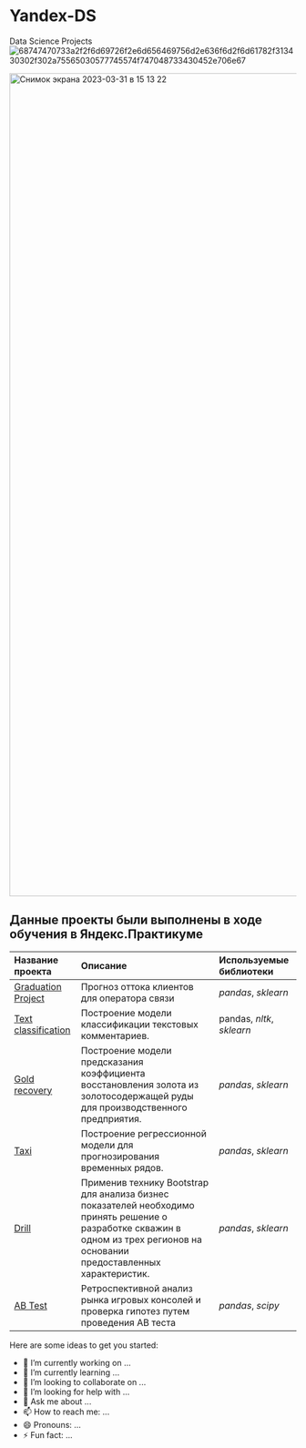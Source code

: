 # Yandex-DS
Data Science Projects 
![68747470733a2f2f6d69726f2e6d656469756d2e636f6d2f6d61782f313430302f302a75565030577745574f747048733430452e706e67](https://user-images.githubusercontent.com/117658367/200413473-7a9ca645-4ac8-41ef-9ef6-8a1565d6c42f.png)
<!-- ![Yandex-School-DA](https://user-images.githubusercontent.com/117658367/200413483-e4724c00-0bd6-4eb7-82b8-c3e3b0b58ab6.png) -->
<img width="1446" alt="Снимок экрана 2023-03-31 в 15 13 22" src="https://user-images.githubusercontent.com/117658367/229105576-25f6efdd-35f8-4898-bea7-1cfd8f5d1e41.png">

## Данные проекты были выполнены в ходе обучения в Яндекс.Практикуме

| Название проекта | Описание | Используемые библиотеки | 
| :---------------------- | :---------------------- | :---------------------- |
| [Graduation Project](https://github.com/G0odn1ght/Yandex-DS/tree/main/Cellular%20Churn%20Prediction) | Прогноз оттока клиентов для оператора связи | *pandas*, *sklearn*|
| [Text classification](https://github.com/G0odn1ght/Yandex-DS/tree/main/Text%20Classification) | Построение модели классификации текстовых комментариев.  | pandas, *nltk*, *sklearn*|
| [Gold recovery](https://github.com/G0odn1ght/Yandex-DS/tree/main/Gold) | Построение модели предсказания коэффициента восстановления золота из золотосодержащей руды для производственного предприятия. | *pandas*, *sklearn*|
| [Taxi](https://github.com/G0odn1ght/Yandex-DS/tree/main/Taxi) | Построение регрессионной модели для прогнозирования временных рядов. | *pandas*, *sklearn*|
| [Drill](https://github.com/G0odn1ght/Yandex-DS/tree/main/Drill) | Применив технику Bootstrap для анализа бизнес показателей необходимо принять решение о разработке скважин в одном из трех регионов на основании предоставленных характеристик.  | *pandas*, *sklearn*|
| [AB Test](https://github.com/G0odn1ght/Yandex-DS/tree/main/AB%20test%20Game%20project) | Ретроспективной анализ рынка игровых консолей и проверка гипотез путем проведения AB теста | *pandas*, *scipy*|

Here are some ideas to get you started:

- 🔭 I’m currently working on ...
- 🌱 I’m currently learning ...
- 👯 I’m looking to collaborate on ...
- 🤔 I’m looking for help with ...
- 💬 Ask me about ...
- 📫 How to reach me: ...
- 😄 Pronouns: ...
- ⚡ Fun fact: ...
